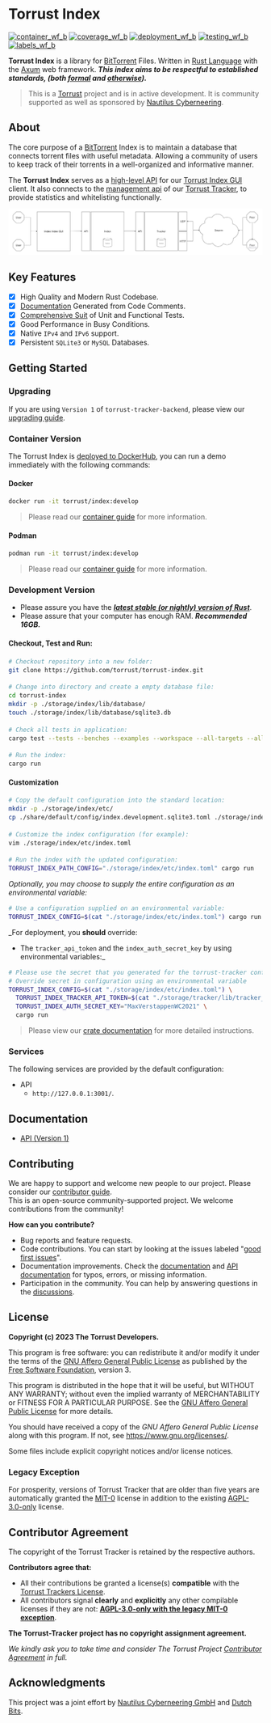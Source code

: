 # Torrust Index

[![container_wf_b]][container_wf] [![coverage_wf_b]][coverage_wf] [![deployment_wf_b]][deployment_wf] [![testing_wf_b]][testing_wf] [![labels_wf_b]][labels_wf]

__Torrust Index__ is a library for [BitTorrent][bittorrent] Files. Written in [Rust Language][rust] with the [Axum] web framework. ___This index aims to be respectful to established standards, (both [formal][BEP 00] and [otherwise][torrent_source_felid]).___

> This is a [Torrust][torrust] project and is in active development. It is community supported as well as sponsored by [Nautilus Cyberneering][nautilus].

## About

The core purpose of a [BitTorrent][bittorrent] Index is to maintain a database that connects torrent files with useful metadata. Allowing a community of users to keep track of their torrents in a well-organized and informative manner.

The __Torrust Index__ serves as a [high-level API][API] for our [Torrust Index GUI][gui] client. It also connects to the [management api][api_tracker] of our [Torrust Tracker][tracker], to provide statistics and whitelisting functionally.

![Torrust Index Architecture](./docs/images/torrust-index-architecture.jpg)

## Key Features

- [x] High Quality and Modern Rust Codebase.
- [x] [Documentation][docs] Generated from Code Comments.
- [x] [Comprehensive Suit][coverage] of Unit and Functional Tests.
- [x] Good Performance in Busy Conditions.
- [x] Native `IPv4` and `IPv6` support.
- [x] Persistent `SQLite3` or `MySQL` Databases.

## Getting Started

### Upgrading

If you are using `Version 1` of `torrust-tracker-backend`, please view our [upgrading guide][upgrade.md].

### Container Version

The Torrust Index is [deployed to DockerHub][dockerhub], you can run a demo immediately with the following commands:

#### Docker

```sh
docker run -it torrust/index:develop
```

> Please read our [container guide][containers.md] for more information.

#### Podman

```sh
podman run -it torrust/index:develop
```

> Please read our [container guide][containers.md] for more information.

### Development Version

- Please assure you have the ___[latest stable (or nightly) version of Rust][Rust]___.
- Please assure that your computer has enough RAM. ___Recommended 16GB.___

#### Checkout, Test and Run:

```sh
# Checkout repository into a new folder:
git clone https://github.com/torrust/torrust-index.git

# Change into directory and create a empty database file:
cd torrust-index
mkdir -p ./storage/index/lib/database/
touch ./storage/index/lib/database/sqlite3.db

# Check all tests in application:
cargo test --tests --benches --examples --workspace --all-targets --all-features

# Run the index:
cargo run
```

#### Customization

```sh
# Copy the default configuration into the standard location:
mkdir -p ./storage/index/etc/
cp ./share/default/config/index.development.sqlite3.toml ./storage/index/etc/index.toml

# Customize the index configuration (for example):
vim ./storage/index/etc/index.toml

# Run the index with the updated configuration:
TORRUST_INDEX_PATH_CONFIG="./storage/index/etc/index.toml" cargo run
```

_Optionally, you may choose to supply the entire configuration as an environmental variable:_

```sh
# Use a configuration supplied on an environmental variable:
TORRUST_INDEX_CONFIG=$(cat "./storage/index/etc/index.toml") cargo run
```

_For deployment, you __should__ override:

- The `tracker_api_token` and the `index_auth_secret_key` by using environmental variables:_

```sh
# Please use the secret that you generated for the torrust-tracker configuration.
# Override secret in configuration using an environmental variable
TORRUST_INDEX_CONFIG=$(cat "./storage/index/etc/index.toml") \
  TORRUST_INDEX_TRACKER_API_TOKEN=$(cat "./storage/tracker/lib/tracker_api_admin_token.secret") \
  TORRUST_INDEX_AUTH_SECRET_KEY="MaxVerstappenWC2021" \
  cargo run
```

> Please view our [crate documentation][docs] for more detailed instructions.

### Services

The following services are provided by the default configuration:

- API
  - `http://127.0.0.1:3001/`.

## Documentation

- [API (Version 1)][api]

## Contributing

We are happy to support and welcome new people to our project. Please consider our [contributor guide][guide.md].</br>
This is an open-source community-supported project. We welcome contributions from the community!

__How can you contribute?__

- Bug reports and feature requests.
- Code contributions. You can start by looking at the issues labeled "[good first issues]".
- Documentation improvements. Check the [documentation][docs] and [API documentation][API] for typos, errors, or missing information.
- Participation in the community. You can help by answering questions in the [discussions].

## License

**Copyright (c) 2023 The Torrust Developers.**

This program is free software: you can redistribute it and/or modify it under the terms of the [GNU Affero General Public License][AGPL_3_0] as published by the [Free Software Foundation][FSF], version 3.

This program is distributed in the hope that it will be useful, but WITHOUT ANY WARRANTY; without even the implied warranty of MERCHANTABILITY or FITNESS FOR A PARTICULAR PURPOSE. See the [GNU Affero General Public License][AGPL_3_0] for more details.

You should have received a copy of the *GNU Affero General Public License* along with this program. If not, see <https://www.gnu.org/licenses/>.

Some files include explicit copyright notices and/or license notices.

### Legacy Exception

For prosperity, versions of Torrust Tracker that are older than five years are automatically granted the [MIT-0][MIT_0] license in addition to the existing [AGPL-3.0-only][AGPL_3_0] license.

## Contributor Agreement

The copyright of the Torrust Tracker is retained by the respective authors.

**Contributors agree that:**

- All their contributions be granted a license(s) __compatible__ with the [Torrust Trackers License](#license).
- All contributors signal __clearly__ and __explicitly__ any other compilable licenses if they are not: __[AGPL-3.0-only with the legacy MIT-0 exception](#license)__.

**The Torrust-Tracker project has no copyright assignment agreement.**

_We kindly ask you to take time and consider The Torrust Project [Contributor Agreement][agreement.md] in full._

## Acknowledgments

This project was a joint effort by [Nautilus Cyberneering GmbH][nautilus] and [Dutch Bits].

[container_wf]: ../../actions/workflows/container.yaml
[container_wf_b]: ../../actions/workflows/container.yaml/badge.svg
[coverage_wf]: ../../actions/workflows/coverage.yaml
[coverage_wf_b]: ../../actions/workflows/coverage.yaml/badge.svg
[deployment_wf]: ../../actions/workflows/deployment.yaml
[deployment_wf_b]: ../../actions/workflows/deployment.yaml/badge.svg
[testing_wf]: ../../actions/workflows/testing.yaml
[testing_wf_b]: ../../actions/workflows/testing.yaml/badge.svg
[labels_wf]: ../../actions/workflows/labels.yaml
[labels_wf_b]: ../../actions/workflows/labels.yaml/badge.svg

[bittorrent]: http://bittorrent.org/
[rust]: https://www.rust-lang.org/
[axum]: https://github.com/tokio-rs/axum
[coverage]: https://app.codecov.io/gh/torrust/torrust-index
[torrust]: https://torrust.com/

[tracker]: https://github.com/torrust/torrust-tracker
[gui]: https://github.com/torrust/torrust-index-gui

[dockerhub]: https://hub.docker.com/r/torrust/index/tags

[torrent_source_felid]: https://github.com/qbittorrent/qBittorrent/discussions/19406

[BEP 00]: https://www.bittorrent.org/beps/bep_0000.html

[containers.md]: ./docs/containers.md
[upgrade.md]: ./upgrades/from_v1_0_0_to_v2_0_0/README.md

[docs]: https://docs.rs/torrust-index/latest/torrust_index/
[api]: https://docs.rs/torrust-index/latest/torrust_index/web/api/v1/
[api_tracker]: https://docs.rs/torrust-tracker/latest/torrust_tracker/servers/apis/v1

[good first issues]: https://github.com/torrust/torrust-index/issues?q=is%3Aissue+is%3Aopen+label%3A%22good+first+issue%22
[discussions]: https://github.com/torrust/torrust-index/discussions

[guide.md]: https://github.com/torrust/.github/blob/main/info/contributing.md
[agreement.md]: https://github.com/torrust/.github/blob/main/info/licensing/contributor_agreement_v01.md

[AGPL_3_0]: ./docs/licenses/LICENSE-AGPL_3_0
[MIT_0]: ./docs/licenses/LICENSE-MIT_0
[FSF]: https://www.fsf.org/

[nautilus]: https://github.com/orgs/Nautilus-Cyberneering/
[Dutch Bits]: https://dutchbits.nl
